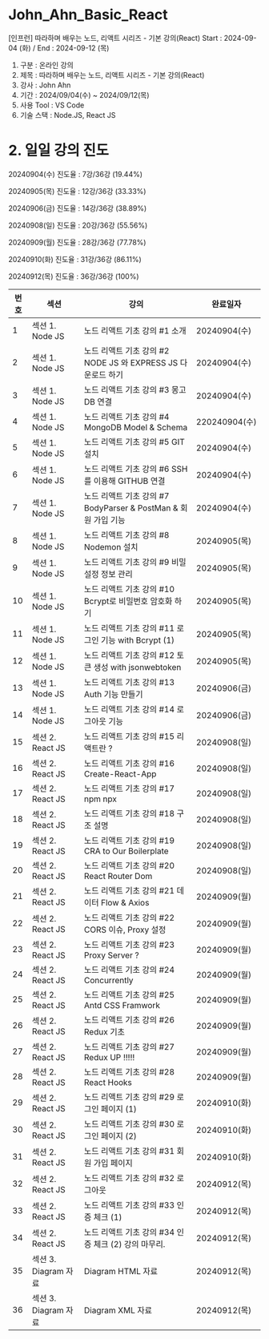 # John_Ahn_Basic_React

[인프런] 따라하며 배우는 노드, 리액트 시리즈 - 기본 강의(React) Start : 2024-09-04 (화) / End : 2024-09-12 (목)

1. 구분 : 온라인 강의
2. 제목 : 따라하며 배우는 노드, 리액트 시리즈 - 기본 강의(React)
3. 강사 : John Ahn
4. 기간 : 2024/09/04(수) ~ 2024/09/12(목)
5. 사용 Tool : VS Code
6. 기술 스택 : Node.JS, React JS

# 2. 일일 강의 진도

20240904(수) 진도율 : 7강/36강 (19.44%)

20240905(목) 진도율 : 12강/36강 (33.33%)

20240906(금) 진도율 : 14강/36강 (38.89%)

20240908(일) 진도율 : 20강/36강 (55.56%)

20240909(월) 진도율 : 28강/36강 (77.78%)

20240910(화) 진도율 : 31강/36강 (86.11%)

20240912(목) 진도율 : 36강/36강 (100%)

| 번호 | 섹션                 | 강의                                                           | 완료일자      |
| ---- | -------------------- | -------------------------------------------------------------- | ------------- |
| 1    | 섹션 1. Node JS      | 노드 리액트 기초 강의 #1 소개                                  | 20240904(수)  |
| 2    | 섹션 1. Node JS      | 노드 리액트 기초 강의 #2 NODE JS 와 EXPRESS JS 다운로드 하기   | 20240904(수)  |
| 3    | 섹션 1. Node JS      | 노드 리액트 기초 강의 #3 몽고 DB 연결                          | 20240904(수)  |
| 4    | 섹션 1. Node JS      | 노드 리액트 기초 강의 #4 MongoDB Model & Schema                | 220240904(수) |
| 5    | 섹션 1. Node JS      | 노드 리액트 기초 강의 #5 GIT 설치                              | 20240904(수)  |
| 6    | 섹션 1. Node JS      | 노드 리액트 기초 강의 #6 SSH를 이용해 GITHUB 연결              | 20240904(수)  |
| 7    | 섹션 1. Node JS      | 노드 리액트 기초 강의 #7 BodyParser & PostMan & 회원 가입 기능 | 20240904(수)  |
| 8    | 섹션 1. Node JS      | 노드 리액트 기초 강의 #8 Nodemon 설치                          | 20240905(목)  |
| 9    | 섹션 1. Node JS      | 노드 리액트 기초 강의 #9 비밀 설정 정보 관리                   | 20240905(목)  |
| 10   | 섹션 1. Node JS      | 노드 리액트 기초 강의 #10 Bcrypt로 비밀번호 암호화 하기        | 20240905(목)  |
| 11   | 섹션 1. Node JS      | 노드 리액트 기초 강의 #11 로그인 기능 with Bcrypt (1)          | 20240905(목)  |
| 12   | 섹션 1. Node JS      | 노드 리액트 기초 강의 #12 토큰 생성 with jsonwebtoken       | 20240905(목)  |
| 13   | 섹션 1. Node JS      | 노드 리액트 기초 강의 #13 Auth 기능 만들기             | 20240906(금)  |
| 14   | 섹션 1. Node JS      | 노드 리액트 기초 강의 #14 로그아웃 기능                | 20240906(금)  |
| 15   | 섹션 2. React JS     | 노드 리액트 기초 강의 #15 리액트란 ?                           | 20240908(일)  |
| 16   | 섹션 2. React JS     | 노드 리액트 기초 강의 #16 Create-React-App                     | 20240908(일)  |
| 17   | 섹션 2. React JS     | 노드 리액트 기초 강의 #17 npm npx                              | 20240908(일)  |
| 18   | 섹션 2. React JS     | 노드 리액트 기초 강의 #18 구조 설명                            | 20240908(일)  |
| 19   | 섹션 2. React JS     | 노드 리액트 기초 강의 #19 CRA to Our Boilerplate               | 20240908(일)  |
| 20   | 섹션 2. React JS     | 노드 리액트 기초 강의 #20 React Router Dom                     | 20240908(일)  |
| 21   | 섹션 2. React JS     | 노드 리액트 기초 강의 #21 데이터 Flow & Axios               | 20240909(월)  |
| 22   | 섹션 2. React JS     | 노드 리액트 기초 강의 #22 CORS 이슈, Proxy 설정          | 20240909(월)  |
| 23   | 섹션 2. React JS     | 노드 리액트 기초 강의 #23 Proxy Server ?                       | 20240909(월)  |
| 24   | 섹션 2. React JS     | 노드 리액트 기초 강의 #24 Concurrently                         | 20240909(월)  |
| 25   | 섹션 2. React JS     | 노드 리액트 기초 강의 #25 Antd CSS Framwork                    | 20240909(월)  |
| 26   | 섹션 2. React JS     | 노드 리액트 기초 강의 #26 Redux 기초                           | 20240909(월)  |
| 27   | 섹션 2. React JS     | 노드 리액트 기초 강의 #27 Redux UP !!!!!                       | 20240909(월)  |
| 28   | 섹션 2. React JS     | 노드 리액트 기초 강의 #28 React Hooks                          | 20240909(월)  |
| 29   | 섹션 2. React JS     | 노드 리액트 기초 강의 #29 로그인 페이지 (1)             | 20240910(화)  |
| 30   | 섹션 2. React JS     | 노드 리액트 기초 강의 #30 로그인 페이지 (2)             | 20240910(화)  |
| 31   | 섹션 2. React JS     | 노드 리액트 기초 강의 #31 회원 가입 페이지            | 20240910(화)  |
| 32   | 섹션 2. React JS     | 노드 리액트 기초 강의 #32 로그아웃                        | 20240912(목)  |
| 33   | 섹션 2. React JS     | 노드 리액트 기초 강의 #33 인증 체크 (1)                        | 20240912(목)  |
| 34   | 섹션 2. React JS     | 노드 리액트 기초 강의 #34 인증 체크 (2) 강의 마무리.           | 20240912(목)  |
| 35   | 섹션 3. Diagram 자료 | Diagram HTML 자료                                              | 20240912(목)  |
| 36   | 섹션 3. Diagram 자료 | Diagram XML 자료                                               | 20240912(목)  |
